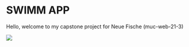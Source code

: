 # SWIMM APP
Hello, welcome to my capstone project for Neue Fische (muc-web-21-3)

![](https://c.tenor.com/wfEN4Vd_GYsAAAAC/loading.gif)
